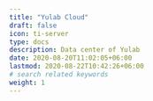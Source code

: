 ```yaml
---
title: "Yulab Cloud"
draft: false
icon: ti-server
type: docs
description: Data center of Yulab
date: 2020-08-20T11:02:05+06:00
lastmod: 2020-08-22T10:42:26+06:00
# search related keywords
weight: 1
---
```


